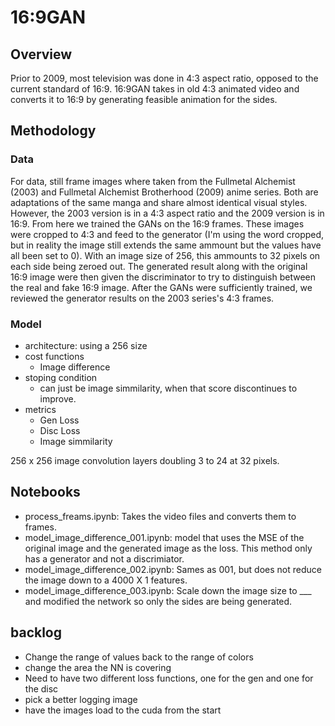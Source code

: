 # 16:9GAN

## Overview
Prior to 2009, most television was done in 4:3 aspect ratio, opposed to the current standard of 16:9. 16:9GAN takes in old 4:3 animated video and converts it to 16:9 by generating feasible animation for the sides.

## Methodology

### Data
For data, still frame images where taken from the Fullmetal Alchemist (2003) and Fullmetal Alchemist Brotherhood (2009) anime series. Both are adaptations of the same manga and share almost identical visual styles. However, the 2003 version is in a 4:3 aspect ratio and the 2009 version is in 16:9. From here we trained the GANs on the 16:9 frames. These images were cropped to 4:3 and feed to the generator (I'm using the word cropped, but in reality the image still extends the same ammount but the values have all been set to 0). With an image size of 256, this ammounts to 32 pixels on each side being zeroed out. The generated result along with the original 16:9 image were then given the discriminator to try to distinguish between the real and fake 16:9 image. After the GANs were sufficiently trained, we reviewed the generator results on the 2003 series's 4:3 frames.

### Model
* architecture: using a 256 size
* cost functions
   * Image difference
* stoping condition
    * can just be image simmilarity, when that score discontinues to improve. 
* metrics
    * Gen Loss
    * Disc Loss
    * Image simmilarity

<insert image of architecture>
256 x 256 image convolution layers doubling 3 to 24 at 32 pixels.

## Notebooks
* process_freams.ipynb: Takes the video files and converts them to frames. 
* model_image_difference_001.ipynb: model that uses the MSE of the original image and the generated image as the loss. This method only has a generator and not a discrimiator.
* model_image_difference_002.ipynb: Sames as 001, but does not reduce the image down to a 4000 X 1 features.
* model_image_difference_003.ipynb: Scale down the image size to ___ and modified the network so only the sides are being generated.
  
## backlog
* Change the range of values back to the range of colors
* change the area the NN is covering
* Need to have two different loss functions, one for the gen and one for the disc
* pick a better logging image
* have the images load to the cuda from the start
